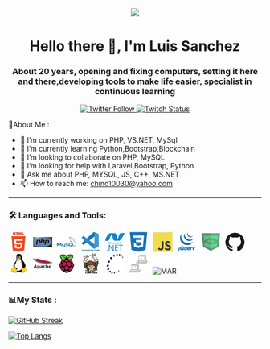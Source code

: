 <div id="header" align="center">
<img src="https://c.tenor.com/2fXbn6Xtt0UAAAAC/software-software-development.gif" width="200">
<h1 align="center" > Hello there 👋, I'm Luis Sanchez </h1>
<h3 align="center" >
    About 20 years, opening and fixing computers, setting it here and there,developing tools to make life easier, specialist in continuous learning  
</h3>
</div>
<div id="badges" align="center">

<a href="https://twitter.com/sanchezluisal" >  
    <img alt="Twitter Follow" src="https://img.shields.io/twitter/follow/sanchezluisal?color=green&label=Twitter&logo=twitter&style=for-the-badge">
</a>

<a href="https://www.twitch.tv/chino10030" >
    <img alt="Twitch Status" src="https://img.shields.io/twitch/status/chino10030?color=green&logo=twitch&style=for-the-badge">
</a>

</div>


 🤳About Me :

- 🔭 I’m currently working on PHP, VS.NET, MySql
- 🌱 I’m currently learning Python,Bootstrap,Blockchain 
- 👯 I’m looking to collaborate on PHP, MySQL
- 🤔 I’m looking for help with Laravel,Bootstrap, Python
- 💬 Ask me about PHP, MYSQL, JS, C++, MS.NET
- 📫 How to reach me: chino10030@yahoo.com
---
<div aling="left">
<h3>🛠 Languages and Tools:</h3>
<div>
<img src="https://github.com/devicons/devicon/blob/master/icons/html5/html5-plain-wordmark.svg" title="HTML5" alt="HTML5" width="40" height="40" />&nbsp;
<img src="https://github.com/devicons/devicon/blob/master/icons/php/php-original.svg" title="PHP" alt="PHP" width="40" height="40" />&nbsp;
<img src="https://github.com/devicons/devicon/blob/master/icons/mysql/mysql-plain-wordmark.svg" title="MYSQL" alt="MYSQL" width="40" height="40" />&nbsp;
<img src="https://github.com/devicons/devicon/blob/master/icons/vscode/vscode-original-wordmark.svg" title="NET" alt="NET" width="40" height="40" />&nbsp;
<img src="https://github.com/devicons/devicon/blob/master/icons/dot-net/dot-net-plain-wordmark.svg" title="NET" alt="NET" width="40" height="40" />&nbsp;
<img src="https://github.com/devicons/devicon/blob/master/icons/css3/css3-plain.svg" title="CSS3" alt="CSS3" width="40" height="40" />&nbsp;
<img src="https://github.com/devicons/devicon/blob/master/icons/javascript/javascript-original.svg" title="JS" alt="JS" width="40" height="40" />&nbsp;
<img src="https://github.com/devicons/devicon/blob/master/icons/jquery/jquery-plain-wordmark.svg" title="JQ" alt="JQ" width="40" height="40" />&nbsp;
<img src="https://github.com/devicons/devicon/blob/master/icons/devicon/devicon-original.svg" title="DEV" alt="DEV" width="40" height="40" />&nbsp;
<img src="https://github.com/devicons/devicon/blob/master/icons/github/github-original.svg" title="GIT" alt="GIT" width="40" height="40" />&nbsp;
<img src="https://github.com/devicons/devicon/blob/master/icons/linux/linux-original.svg" title="LIN" alt="LIN" width="40" height="40" />&nbsp;
<img src="https://github.com/devicons/devicon/blob/master/icons/apache/apache-original-wordmark.svg" title="APA" alt="APA" width="40" height="40" />&nbsp;
<img src="https://github.com/devicons/devicon/blob/master/icons/raspberrypi/raspberrypi-original.svg" title="rasp" alt="rasp" width="40" height="40" />&nbsp;
<img src="https://github.com/devicons/devicon/blob/master/icons/composer/composer-original.svg" title="COM" alt="COM" width="40" height="40" />&nbsp;
<img src="https://github.com/devicons/devicon/blob/master/icons/ssh/ssh-original.svg" title="SSH" alt="SSH" width="40" height="40" />&nbsp;
<img src="https://github.com/devicons/devicon/blob/master/icons/putty/putty-plain.svg" title="PUT" alt="PUT" width="40" height="40" />&nbsp;
<img src="https://www.linuxadictos.com/wp-content/uploads/mariadb.jpg" title="MAR" alt="MAR" width="65" height="40" />&nbsp;
</div>
</div>

---

### 📊My Stats :

[![GitHub Streak](http://github-readme-streak-stats.herokuapp.com?user=chino10030)](https://git.io/streak-stats)

[![Top Langs](https://github-readme-stats.vercel.app/api/top-langs/?username=chino10030&langs_count=8)](https://github.com/anuraghazra/github-readme-stats)



